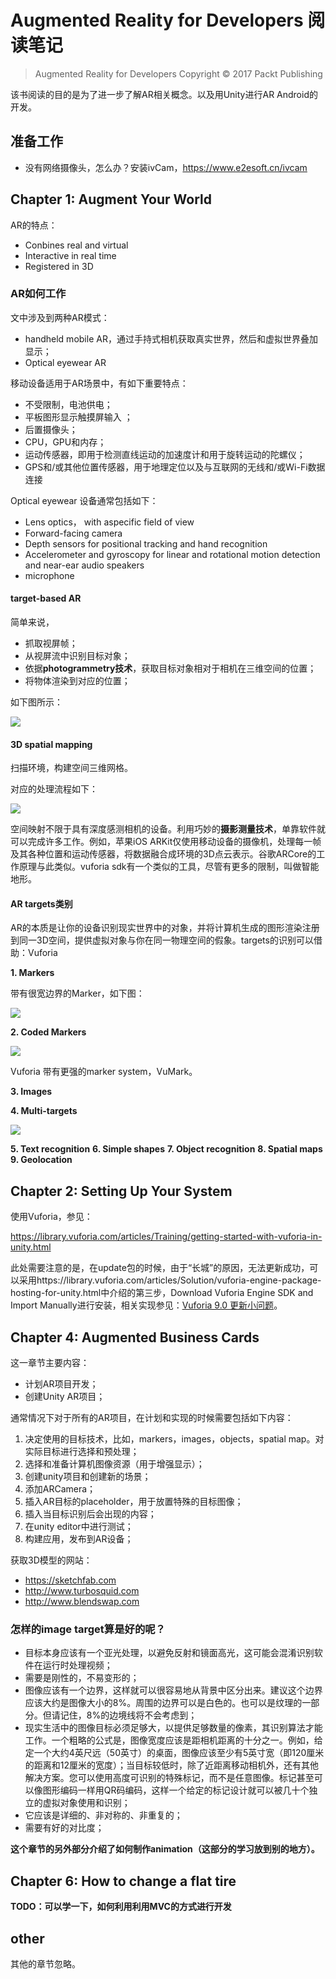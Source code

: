 # Augmented Reality for Developers 阅读笔记

>  Augmented Reality for Developers Copyright © 2017 Packt Publishing

该书阅读的目的是为了进一步了解AR相关概念。以及用Unity进行AR Android的开发。

## 准备工作

- 没有网络摄像头，怎么办？安装ivCam，https://www.e2esoft.cn/ivcam

## Chapter 1: Augment Your World

AR的特点：

- Conbines real and virtual
- Interactive in real time
- Registered in 3D

### AR如何工作

文中涉及到两种AR模式：

- handheld mobile AR，通过手持式相机获取真实世界，然后和虚拟世界叠加显示；
- Optical eyewear AR

移动设备适用于AR场景中，有如下重要特点：

- 不受限制，电池供电；
-  平板图形显示触摸屏输入 ；
- 后置摄像头；
- CPU，GPU和内存；
- 运动传感器，即用于检测直线运动的加速度计和用于旋转运动的陀螺仪；
- GPS和/或其他位置传感器，用于地理定位以及与互联网的无线和/或Wi-Fi数据连接

Optical eyewear 设备通常包括如下：

- Lens optics， with aspecific field of view
- Forward-facing camera
- Depth sensors for positional tracking and hand recognition
- Accelerometer and gyroscopy for linear and rotational motion detection and near-ear audio speakers
- microphone

#### target-based AR

简单来说，

- 抓取视屏帧；
- 从视屏流中识别目标对象；
- 依据**photogrammetry技术**，获取目标对象相对于相机在三维空间的位置；
- 将物体渲染到对应的位置；

如下图所示：

![](./image/ardev_0.png)

#### 3D spatial mapping

扫描环境，构建空间三维网格。

对应的处理流程如下：

![](./image/ardev_1.png)

空间映射不限于具有深度感测相机的设备。利用巧妙的**摄影测量技术**，单靠软件就可以完成许多工作。例如，苹果iOS ARKit仅使用移动设备的摄像机，处理每一帧及其各种位置和运动传感器，将数据融合成环境的3D点云表示。谷歌ARCore的工作原理与此类似。vuforia sdk有一个类似的工具，尽管有更多的限制，叫做智能地形。

#### AR targets类别

AR的本质是让你的设备识别现实世界中的对象，并将计算机生成的图形渲染注册到同一3D空间，提供虚拟对象与你在同一物理空间的假象。targets的识别可以借助：Vuforia 

**1. Markers**

带有很宽边界的Marker，如下图：

![](./image/ardev_2.png)

**2. Coded Markers**

![](./image/ardev_3.png)

Vuforia 带有更强的marker system，VuMark。

**3. Images**

**4. Multi-targets**

![](./image/ardev_4.png)

**5. Text recognition**
**6. Simple shapes**
**7. Object recognition**
**8. Spatial maps**
**9. Geolocation**

## Chapter 2: Setting Up Your System 

使用Vuforia，参见：

https://library.vuforia.com/articles/Training/getting-started-with-vuforia-in-unity.html

此处需要注意的是，在update包的时候，由于“长城”的原因，无法更新成功，可以采用https://library.vuforia.com/articles/Solution/vuforia-engine-package-hosting-for-unity.html中介绍的第三步，Download Vuforia Engine SDK and Import Manually进行安装，相关实现参见：[Vuforia 9.0 更新小问题](https://blog.csdn.net/qq_43656250/article/details/105253109)。

## Chapter 4: Augmented Business Cards

这一章节主要内容：

- 计划AR项目开发；
- 创建Unity AR项目；

通常情况下对于所有的AR项目，在计划和实现的时候需要包括如下内容：

1. 决定使用的目标技术，比如，markers，images，objects，spatial map。对实际目标进行选择和预处理；
2. 选择和准备计算机图像资源（用于增强显示）；
3. 创建unity项目和创建新的场景；
4. 添加ARCamera；
5. 插入AR目标的placeholder，用于放置特殊的目标图像；
6. 插入当目标识别后会出现的内容；
7. 在unity editor中进行测试；
8. 构建应用，发布到AR设备；

获取3D模型的网站：

- https://sketchfab.com
- http://www.turbosquid.com
- http://www.blendswap.com

### 怎样的image target算是好的呢？

-  目标本身应该有一个亚光处理，以避免反射和镜面高光，这可能会混淆识别软件在运行时处理视频；
- 需要是刚性的，不易变形的；
- 图像应该有一个边界，这样就可以很容易地从背景中区分出来。建议这个边界应该大约是图像大小的8%。周围的边界可以是白色的。也可以是纹理的一部分。但请记住，8%的边境线将不会考虑到；
- 现实生活中的图像目标必须足够大，以提供足够数量的像素，其识别算法才能工作。一个粗略的公式是，图像宽度应该是距相机距离的十分之一。例如，给定一个大约4英尺远（50英寸）的桌面，图像应该至少有5英寸宽（即120厘米的距离和12厘米的宽度）；当目标较低时，除了近距离移动相机外，还有其他解决方案。您可以使用高度可识别的特殊标记，而不是任意图像。标记甚至可以像图形编码一样用QR码编码，这样一个给定的标记设计就可以被几十个独立的虚拟对象使用和识别；
- 它应该是详细的、非对称的、非重复的；
- 需要有好的对比度；

**这个章节的另外部分介绍了如何制作animation（这部分的学习放到别的地方）。**

## Chapter 6: How to change a flat tire

**TODO：可以学一下，如何利用利用MVC的方式进行开发**

## other

其他的章节忽略。